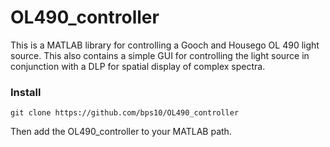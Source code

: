 # OL490_controller

This is a MATLAB library for controlling a Gooch and Housego OL 490 light source. This also contains a simple GUI for controlling the light source in conjunction with a DLP for spatial display of complex spectra.

### Install

```
git clone https://github.com/bps10/OL490_controller
```

Then add the OL490_controller to your MATLAB path.

